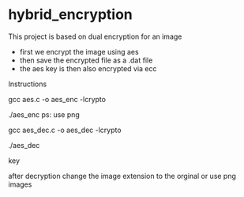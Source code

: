 # hybrid_encryption

This project is based on dual encryption for an image

 - first we encrypt the image using aes 
 - then save the encrypted file as a .dat file 
 - the aes key is then also encrypted via ecc 
 


 Instructions
  
gcc aes.c -o aes_enc -lcrypto

./aes_enc <imagename>
ps: use png 
 
gcc aes_dec.c -o aes_dec -lcrypto
 
 ./aes_dec <encrypted file>
 
key 

after decryption change the image extension to the orginal or use png images

